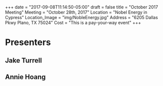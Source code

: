 +++
date = "2017-09-08T11:14:50-05:00"
draft = false
title = "October 2017 Meeting"
Meeting = "October 28th, 2017"
Location = "Nobel Energy in Cypress"
Location_Image = "img/NobleEnergy.jpg"
Address = "6205 Dallas Pkwy Plano, TX 75024"
Cost = "This is a pay-your-way event"
+++

# Presenters

## Jake Turrell

## Annie Hoang
